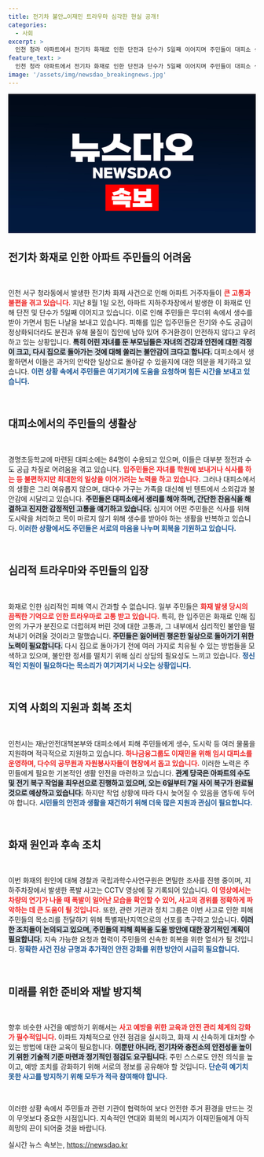 ```yaml
---
title: 전기차 불안…이재민 트라우마 심각한 현실 공개!
categories:
  - 사회
excerpt: >
  인천 청라 아파트에서 전기차 화재로 인한 단전과 단수가 5일째 이어지며 주민들이 대피소 생활에 고통받고 있습니다. 생수통을 들고 오르내리는 이들의 목소리는 불안과 트라우마로 가득 차 있습니다. 복구 이후에도 분진으로 가득한 집이 걱정입니다.
feature_text: >
  인천 청라 아파트에서 전기차 화재로 인한 단전과 단수가 5일째 이어지며 주민들이 대피소 생활에 고통받고 있습니다. 생수통을 들고 오르내리는 이들의 목소리는 불안과 트라우마로 가득 차 있습니다. 복구 이후에도 분진으로 가득한 집이 걱정입니다.
image: '/assets/img/newsdao_breakingnews.jpg'
---
```


<p><img src="/assets/img/newsdao_breakingnews.jpg" alt="ontimetimes 속보" /></p>

<h2 data-ke-size="size26">전기차 화재로 인한 아파트 주민들의 어려움</h2>

<p data-ke-size="size16">&nbsp;</p>

<p>인천 서구 청라동에서 발생한 전기차 화재 사건으로 인해 아파트 거주자들이 <b><span style="color: #ee2323;">큰 고통과 불편을 겪고 있습니다.</span></b> 지난 8월 1일 오전, 아파트 지하주차장에서 발생한 이 화재로 인해 단전 및 단수가 5일째 이어지고 있습니다. 이로 인해 주민들은 무더위 속에서 생수를 받아 가면서 힘든 나날을 보내고 있습니다. 피해를 입은 입주민들은 전기와 수도 공급이 정상화되더라도 분진과 유해 물질이 집안에 남아 있어 주거환경이 안전하지 않다고 우려하고 있는 상황입니다. <b><span style="background-color: #21538527;">특히 어린 자녀를 둔 부모님들은 자녀의 건강과 안전에 대한 걱정이 크고, 다시 집으로 돌아가는 것에 대해 쏠리는 불안감이 크다고 합니다.</span></b> 대피소에서 생활하면서 이들은 과거의 안락한 일상으로 돌아갈 수 있을지에 대한 의문을 제기하고 있습니다. <b><span style="color: #1a5490;">이런 상황 속에서 주민들은 여기저기에 도움을 요청하며 힘든 시간을 보내고 있습니다.</span></b></p>

<p data-ke-size="size16">&nbsp;</p>

<h2 data-ke-size="size26">대피소에서의 주민들의 생활상</h2>

<p data-ke-size="size16">&nbsp;</p>

<p>경명초등학교에 마련된 대피소에는 84명이 수용되고 있으며, 이들은 대부분 정전과 수도 공급 차질로 어려움을 겪고 있습니다. <b><span style="color: #ee2323;">입주민들은 자녀를 학원에 보내거나 식사를 하는 등 불편하지만 최대한의 일상을 이어가려는 노력을 하고 있습니다.</span></b> 그러나 대피소에서의 생활은 그리 여유롭지 않으며, 대다수 가구는 가족을 대신해 빈 텐트에서 소외감과 불안감에 시달리고 있습니다. <b><span style="background-color: #21538527;">주민들은 대피소에서 생리를 해야 하며, 간단한 찬음식을 해결하고 진지한 감정적인 고통을 얘기하고 있습니다.</span></b> 심지어 어떤 주민들은 식사를 위해 도시락을 처리하고 목이 마르지 않기 위해 생수를 받아야 하는 생활을 반복하고 있습니다. <b><span style="color: #1a5490;">이러한 상황에서도 주민들은 서로의 마음을 나누며 회복을 기원하고 있습니다.</span></b></p>

<p data-ke-size="size16">&nbsp;</p>

<h2 data-ke-size="size26">심리적 트라우마와 주민들의 입장</h2>

<p data-ke-size="size16">&nbsp;</p>

<p>화재로 인한 심리적인 피해 역시 간과할 수 없습니다. 일부 주민들은 <b><span style="color: #ee2323;">화재 발생 당시의 끔찍한 기억으로 인한 트라우마로 고통 받고 있습니다.</span></b> 특히, 한 입주민은 화재로 인해 집안의 가구가 분진으로 더럽혀져 버린 것에 대한 고통과, 그 내부에서 심리적인 불안을 떨쳐내기 어려울 것이라고 말했습니다. <b><span style="background-color: #21538527;">주민들은 잃어버린 평온한 일상으로 돌아가기 위한 노력이 필요합니다.</span></b> 다시 집으로 돌아가기 전에 여러 가지로 치유될 수 있는 방법들을 모색하고 있으며, 불안한 정서를 떨치기 위해 심리 상담의 필요성도 느끼고 있습니다. <b><span style="color: #1a5490;">정신적인 지원이 필요하다는 목소리가 여기저기서 나오는 상황입니다.</span></b></p>

<p data-ke-size="size16">&nbsp;</p>

<h2 data-ke-size="size26">지역 사회의 지원과 회복 조치</h2>

<p data-ke-size="size16">&nbsp;</p>

<p>인천시는 재난안전대책본부와 대피소에서 피해 주민들에게 생수, 도시락 등 여러 물품을 지원하며 적극적으로 지원하고 있습니다. <b><span style="color: #ee2323;">하나금융그룹도 이재민을 위해 임시 대피소를 운영하며, 다수의 공무원과 자원봉사자들이 현장에서 돕고 있습니다.</span></b> 이러한 노력은 주민들에게 필요한 기본적인 생활 안전을 마련하고 있습니다. <b><span style="background-color: #21538527;">관계 당국은 아파트의 수도 및 전기 복구 작업을 최우선으로 진행하고 있으며, 오는 6일부터 7일 사이 복구가 완료될 것으로 예상하고 있습니다.</span></b> 하지만 작업 상황에 따라 다시 늦어질 수 있음을 염두에 두어야 합니다. <b><span style="color: #1a5490;">시민들의 안전과 생활을 재건하기 위해 더욱 많은 지원과 관심이 필요합니다.</span></b></p>

<p data-ke-size="size16">&nbsp;</p>

<h2 data-ke-size="size26">화재 원인과 후속 조치</h2>

<p data-ke-size="size16">&nbsp;</p>

<p>이번 화재의 원인에 대해 경찰과 국립과학수사연구원은 면밀한 조사를 진행 중이며, 지하주차장에서 발생한 폭발 사고는 CCTV 영상에 잘 기록되어 있습니다. <b><span style="color: #ee2323;">이 영상에서는 차량의 연기가 나올 때 폭발이 일어난 모습을 확인할 수 있어, 사고의 경위를 정확하게 파악하는 데 큰 도움이 될 것입니다.</span></b> 또한, 관련 기관과 정치 그룹은 이번 사고로 인한 피해 주민들의 목소리를 전달하기 위해 특별재난지역으로의 선포를 촉구하고 있습니다. <b><span style="background-color: #21538527;">이러한 조치들이 논의되고 있으며, 주민들의 피해 회복을 도울 방안에 대한 장기적인 계획이 필요합니다.</span></b> 지속 가능한 요청과 협력이 주민들의 신속한 회복을 위한 열쇠가 될 것입니다. <b><span style="color: #1a5490;">정확한 사건 진상 규명과 추가적인 안전 강화를 위한 방안이 시급히 필요합니다.</span></b></p>

<p data-ke-size="size16">&nbsp;</p>

<h2 data-ke-size="size26">미래를 위한 준비와 재발 방지책</h2>

<p data-ke-size="size16">&nbsp;</p>

<p>향후 비슷한 사건을 예방하기 위해서는 <b><span style="color: #ee2323;">사고 예방을 위한 교육과 안전 관리 체계의 강화가 필수적입니다.</span></b> 아파트 자체적으로 안전 점검을 실시하고, 화재 시 신속하게 대처할 수 있는 방법에 대한 교육이 필요합니다. <b><span style="background-color: #21538527;">이뿐만 아니라, 전기차와 충전소의 안전성을 높이기 위한 기술적 기준 마련과 정기적인 점검도 요구됩니다.</span></b> 주민 스스로도 안전 의식을 높이고, 예방 조치를 강화하기 위해 서로의 정보를 공유해야 할 것입니다. <b><span style="color: #1a5490;">단순히 예기치 못한 사고를 방지하기 위해 모두가 적극 참여해야 합니다.</span></b> </p>

<p data-ke-size="size16">&nbsp;</p>

<p>이러한 상황 속에서 주민들과 관련 기관이 협력하여 보다 안전한 주거 환경을 만드는 것이 무엇보다 중요한 시점입니다. 지속적인 연대와 회복의 메시지가 이재민들에게 아직 희망의 끈이 되어줄 것을 바랍니다.</p>
실시간 뉴스 속보는, <a href="https://newsdao.kr" rel="dofollow">https://newsdao.kr</a>



